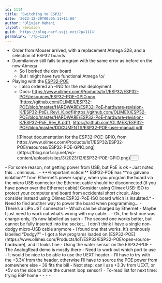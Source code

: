 ```yaml
---
id: 1114
title: 'Switching to ESP32'
date: '2023-12-29T00:05:11+11:00'
author: 'Olivier Mehani'
layout: revision
guid: 'https://blog.narf.ssji.net/?p=1114'
permalink: '/?p=1114'
---
```


- Order from Mouser arrived, with a replacement Atmega 328, and a selection of ESP32 boards
- Duemilanove still fails to program with the same error as before on the new Atmega 
    - So I borked the dev board
    - But I might have two functional Atmega \\o/
- Playing with the [ESP32-POE](https://www.olimex.com/Products/IoT/ESP32/ESP32-POE/open-source-hardware)
    - I also ordered an -IND for the real deployment
    - Docs: <https://www.olimex.com/Products/IoT/ESP32/ESP32-POE/resources/ESP32-POE-GPIO.png>, [https://github.com/OLIMEX/ESP32-POE/blob/master/HARDWARE/ESP32-PoE-hardware-revision-K/ESP32-PoE\_Rev\_K.pdf](https://github.com/OLIMEX/ESP32-POE/blob/master/HARDWARE/ESP32-PoE-hardware-revision-K/ESP32-PoE_Rev_K.pdf), <https://github.com/OLIMEX/ESP32-POE/blob/master/DOCUMENTS/ESP32-POE-user-manual.pdf>

<figure class="wp-block-image size-full wp-lightbox-container" data-wp-context="{"uploadedSrc":"https:\/\/blog.narf.ssji.net\/wp-content\/uploads\/sites\/3\/2023\/12\/ESP32-POE-GPIO.png","figureClassNames":"wp-block-image size-full","figureStyles":null,"imgClassNames":"wp-image-1107","imgStyles":null,"targetWidth":1920,"targetHeight":1280,"scaleAttr":false,"ariaLabel":"Enlarge image: Pinout documentation for the ESP32-POE-GPIO, from https:\/\/www.olimex.com\/Products\/IoT\/ESP32\/ESP32-POE\/resources\/ESP32-POE-GPIO.png","alt":"Pinout documentation for the ESP32-POE-GPIO, from https:\/\/www.olimex.com\/Products\/IoT\/ESP32\/ESP32-POE\/resources\/ESP32-POE-GPIO.png"}" data-wp-interactive="core/image">![Pinout documentation for the ESP32-POE-GPIO, from https://www.olimex.com/Products/IoT/ESP32/ESP32-POE/resources/ESP32-POE-GPIO.png](https://blog.narf.ssji.net/wp-content/uploads/sites/3/2023/12/ESP32-POE-GPIO.png)<button aria-haspopup="dialog" aria-label="Enlarge image: Pinout documentation for the ESP32-POE-GPIO, from https://www.olimex.com/Products/IoT/ESP32/ESP32-POE/resources/ESP32-POE-GPIO.png" class="lightbox-trigger" data-wp-init="callbacks.initTriggerButton" data-wp-on-async--click="actions.showLightbox" data-wp-style--right="context.imageButtonRight" data-wp-style--top="context.imageButtonTop" type="button"> <svg fill="none" height="12" viewbox="0 0 12 12" width="12" xmlns="http://www.w3.org/2000/svg"><path d="M2 0a2 2 0 0 0-2 2v2h1.5V2a.5.5 0 0 1 .5-.5h2V0H2Zm2 10.5H2a.5.5 0 0 1-.5-.5V8H0v2a2 2 0 0 0 2 2h2v-1.5ZM8 12v-1.5h2a.5.5 0 0 0 .5-.5V8H12v2a2 2 0 0 1-2 2H8Zm2-12a2 2 0 0 1 2 2v2h-1.5V2a.5.5 0 0 0-.5-.5H8V0h2Z" fill="#fff"></path></svg></button></figure>- For some reason, not getting power from USB, but PoE is ok 
    - Just noted this… ominous… 
        - ***Important notice:** ESP32-POE has **no galvano isolation** from Ethernet’s power supply, when you program the board via the micro USB connector the Ethernet cable should be disconnected (if you have power over the Ethernet cable)! Consider using Olimex USB-ISO to protect your computer and board from accidental short circuit. Also consider instead using Olimex ESP32-PoE-ISO board which is insulated.*
        - Need to find another way to power the board when programming…
        - There’s a LiPo JST connector! 
            - Which can be charged by Ethernet
        - Maybe I just need to work out what’s wrong with my cable… 
            - Ok, the first one was charge-only, it’s now labelled as such
            - The second one works better, but cannot be fully inserted into the socket… I don’t think I have a single non-dodgy micro-USB cable anymore 
                - I found one that works. It’s ominously labelled “Dodgy?”
    - I got a few programs loaded on [ESP32-POE](https://www.olimex.com/Products/IoT/ESP32/ESP32-POE/open-source-hardware), and it looks fine
- Using the water sensor on the ESP32-POE 
    - The AnalogRead demo is mostly there
    - Need to work out which port to use 
        - It would be nice to be able to use the UEXT header 
            - I’ll have to try with the +3.3V from the header, otherwise I’ll have to source the POE power from somewhere else
            - 36 fits the bill
- Next step: can I use +3.3v from UEXT, or +5v on the side to drive the current loop sensor?
- To-read list for next time: trying ESP home 
    - <https://esphome.io/components/sensor/adc>
    - <https://www.pieterbrinkman.com/2022/02/02/build-a-cheap-water-usage-sensor-using-esphome-home-assistant-and-a-proximity-sensor/>
    - <https://www.pieterbrinkman.com/2022/01/01/2022-update-flash-esphome-on-esp32-esp2866-nodemcu-board/>
    - <https://github.com/esphome/esphome-flasher/releases>